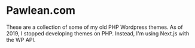 # Pawlean.com

These are a collection of some of my old PHP Wordpress themes. As of 2019, I stopped developing themes on PHP. Instead, I'm using Next.js with the WP API.
